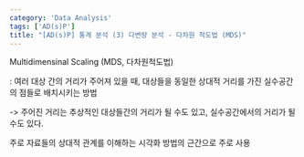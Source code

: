 ```yaml
---
category: 'Data Analysis'
tags: ['AD(s)P']
title: "[AD(s)P] 통계 분석 (3) 다변량 분석 - 다차원 척도법 (MDS)"
---
```


Multidimensinal Scaling (MDS, 다차원척도법)

: 여러 대상 간의 거리가 주어져 있을 때, 대상들을 동일한 상대적 거리를 가진 실수공간의 점들로 배치시키는 방법

-> 주어진 거리는 추상적인 대상들간의 거리가 될 수도 있고, 실수공간에서의 거리가 될 수도 있다.

주로 자료들의 상대적 관계를 이해하는 시각화 방법의 근간으로 주로 사용
